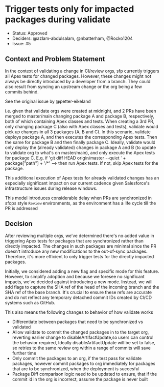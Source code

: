 # Trigger tests only for impacted packages during validate

* Status: Approved
* Deciders: @azlam-abdulsalam, @nbatterham, @Rocko1204
* Issue: #5

## Context and Problem Statement

In the context of validating a change in CI/review orgs, sfp currently triggers all Apex tests for changed packages. However, these changes might not always be directly introduced by a developer from a branch. They could also result from syncing an upstream change or the org being a few commits behind.

See the original issue  by @petter-eikeland

i.e. given that validate orgs were created at midnight, and 2 PRs have been merged to master/main changing package A and package B, respectively, both of which containing Apex classes and tests. When creating a 3rd PR, only changing package C (also with Apex classes and tests), validate would pick up changes in all 3 packages (A, B and C). In this scenario, validate deploys package A, and then executes the corresponding Apex tests. Then the same for package B and then finally package C. Ideally, validate would only deploy the (already validated) changes in package A and B (to update to validate org to what's on master/main), and only execute the Apex tests for package C.
E.g. if 'git diff HEAD origin/master --quiet ' + package["path"] + '/*' --> then run Apex tests. If not, skip Apex tests for the package.

This additional execution of Apex tests for already validated changes has an especially significant impact on our current cadence given Salesforce's infrastructure issues during release windows.

This model introduces considerable delay when PRs are synchronized in sfops style `Review` environments, as the 
environment has a life cycle till the PR is addressed

## Decision

After reviewing multiple orgs, we've determined there's no added value in triggering Apex tests for packages that are synchronized rather than directly impacted. The changes in such packages are minimal since the PR doesn't introduce any new modifications to the out-of-sync packages. Therefore, it's more efficient to only trigger tests for the directly impacted packages.

Initially, we considered adding a new flag and specific mode for this feature. However, to simplify adoption and because we foresee no significant impacts, we've decided against introducing a new mode. Instead, we will add flags to capture the SHA ref of the head of the incoming branch and the SHA ref of the base branch. It's crucial to ensure these refs are accurate and do not reflect any temporary detached commit IDs created by CI/CD systems such as GitHub.

This also means the following changes to behavior of how validate works

- Differentiate between packages that need to be synchronized vs validated
- Allow validate to commit the changed packages in to the target org, reverting earlier change to disableArtifactUpdate,so
  users can control the behavior required, Ideally disableArtifactUpdate will be set to false, so retries to the same
  review org within a range of commits will save further time
- Only commit the packages to an org, if the test pass for validate packages, however commit packages to org immediately for packages that are to be synchronized, when the deployment is succesful
- Package Diff comparison logic need to be updated to ensure, that if the commit id in the org is incorrect, assume the package is never built


